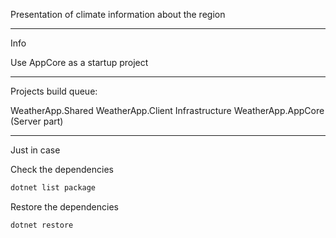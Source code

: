 Presentation of climate information about the region

---
Info

Use AppCore as a startup project

---
Projects build queue:

WeatherApp.Shared
WeatherApp.Client
Infrastructure
WeatherApp.AppCore (Server part)

---
Just in case

Check the dependencies

```sh
dotnet list package
```

Restore the dependencies

```sh
dotnet restore
```
